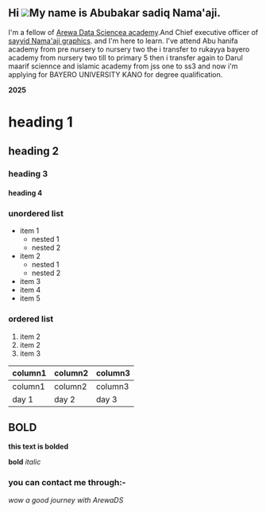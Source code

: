 ## Hi ![](https://user-images.githubusercontent.com/18350557/176309783-0785949b-9127-417c-8b55-ab5a4333674e.gif)My name is Abubakar sadiq Nama'aji.
I'm a fellow of [Arewa Data Sciencea academy](https://arewadatascience.github.io/).And Chief executive officer of [sayyid Nama'aji graphics](https://www.instagram.com/sayyid_namaaji_graphics?igsh=MXFvazk1N3E0aXM4MQ==). and I'm here to learn.
I've attend Abu hanifa academy from pre nursery to nursery two the i transfer to rukayya bayero academy from nursery two till to primary 5 then i transfer again to Darul maarif sciennce and islamic academy from jss one to ss3 and now i'm applying for BAYERO UNIVERSITY KANO for degree qualification.

__2025__

# heading 1
## heading 2
### heading 3
#### heading 4

### __unordered list__ 
- item 1
  - nested 1
  - nested 2
- item 2
  - nested 1
  - nested 2
- item 3
- item 4
- item 5

### __ordered list__
1. item 2
2. item 2
3. item 3

|column1 |column2 | column3|
|-----|-----|-----|
|column1 |column2 | column3|
|day 1 | day 2 | day 3|


## BOLD
**this text is bolded**

__bold__
_italic_

### you can contact me through:-

_wow a good journey with ArewaDS_

<!---
AlsayyuNamaaji1/AlsayyuNamaaji1 is a ✨ special ✨ repository because its `README.md` (this file) appears on your GitHub profile.
You can click the Preview link to take a look at your changes.
--->
